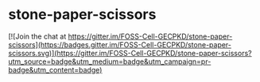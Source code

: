 # stone-paper-scissors

[![Join the chat at https://gitter.im/FOSS-Cell-GECPKD/stone-paper-scissors](https://badges.gitter.im/FOSS-Cell-GECPKD/stone-paper-scissors.svg)](https://gitter.im/FOSS-Cell-GECPKD/stone-paper-scissors?utm_source=badge&utm_medium=badge&utm_campaign=pr-badge&utm_content=badge)